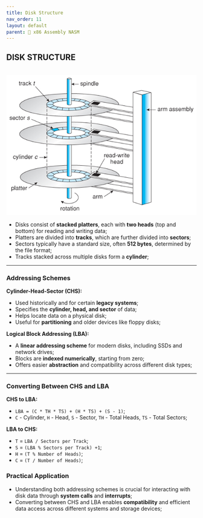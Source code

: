 ```yaml
---
title: Disk Structure
nav_order: 11
layout: default
parent: 🔲 x86 Assembly NASM
---
```


## **DISK STRUCTURE**

<div style="text-align:center;">
    <br>
    <img src="../../assets/images/disk_structure.jpg" alt="Disk Structure Diagram">
</div>

   - Disks consist of **stacked platters**, each with **two heads** (top and bottom) for reading and writing data;
   - Platters are divided into **tracks**, which are further divided into **sectors**;
   - Sectors typically have a standard size, often **512 bytes**, determined by the file format;
   - Tracks stacked across multiple disks form a **cylinder**;

----

### **Addressing Schemes**

**Cylinder-Head-Sector (CHS):**

- Used historically and for certain **legacy systems**;
- Specifies the **cylinder, head, and sector** of data;
- Helps locate data on a physical disk;
- Useful for **partitioning** and older devices like floppy disks;

**Logical Block Addressing (LBA):**

- A **linear addressing scheme** for modern disks, including SSDs and network drives;
- Blocks are **indexed numerically**, starting from zero;
- Offers easier **abstraction** and compatibility across different disk types;

----

### **Converting Between CHS and LBA**

**CHS to LBA:**

- `LBA = (C * TH * TS) + (H * TS) + (S - 1)`;
- `C` - Cylinder, `H` - Head, `S` - Sector, `TH` - Total Heads, `TS` - Total Sectors;

**LBA to CHS:**

- `T` = `LBA / Sectors per Track`;
- `S` = `(LBA % Sectors per Track) +1`;
- `H` = `(T % Number of Heads)`;
- `C` = `(T / Number of Heads)`;

### **Practical Application**

- Understanding both addressing schemes is crucial for interacting with disk data through **system calls** and **interrupts**;
- Converting between CHS and LBA enables **compatibility** and efficient data access across different systems and storage devices;